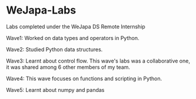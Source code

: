 # WeJapa-Labs
Labs completed under the WeJapa DS Remote Internship

Wave1: Worked on data types and operators in Python.

Wave2: Studied Python data structures.

Wave3: Learnt about control flow. This wave's labs was a collaborative one, it was shared among 6 other members of my team.

Wave4: This wave focuses on  functions and scripting in Python.

Wave5: Learnt about numpy and pandas

